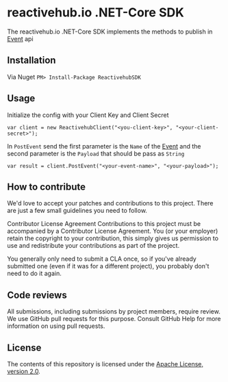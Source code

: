 # reactivehub.io .NET-Core SDK

The reactivehub.io .NET-Core SDK implements the methods to publish in [Event](https://docs.reactivehub.io/guide/events) api 

## Installation

Via Nuget
``` PM> Install-Package ReactivehubSDK ```

## Usage

Initialize the config with your Client Key and Client Secret 

```
var client = new ReactivehubClient("<you-client-key>", "<your-client-secret>");
```

In ```PostEvent``` send the first parameter is the ```Name``` of the [Event](https://docs.reactivehub.io/guide/events) and the second parameter is the ```Payload``` that should be pass as ```String``` 

```
var result = client.PostEvent("<your-event-name>", "<your-payload>");

```

## How to contribute
We'd love to accept your patches and contributions to this project. There are just a few small guidelines you need to follow.

Contributor License Agreement
Contributions to this project must be accompanied by a Contributor License Agreement. You (or your employer) retain the copyright to your contribution, this simply gives us permission to use and redistribute your contributions as part of the project.

You generally only need to submit a CLA once, so if you've already submitted one (even if it was for a different project), you probably don't need to do it again.

## Code reviews
All submissions, including submissions by project members, require review. We use GitHub pull requests for this purpose. Consult GitHub Help for more information on using pull requests.

## License

The contents of this repository is licensed under the
[Apache License, version 2.0](http://www.apache.org/licenses/LICENSE-2.0).



